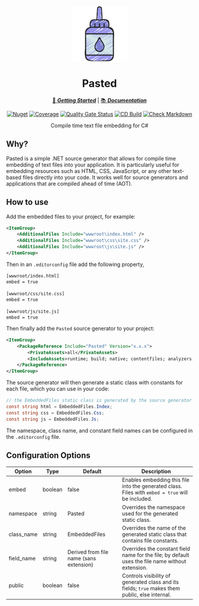 <!-- markdownlint-disable MD033 MD041 -->
<div align="center">

<img src="glue-icon.png" alt="Pasted" width="150px"/>

# Pasted

[:running: **_Getting Started_**](https://bmazzarol.github.io/Pasted/getting-started.html)
|
[:books: **_Documentation_**](https://bmazzarol.github.io/Pasted)

[![Nuget](https://img.shields.io/nuget/v/pasted)](https://www.nuget.org/packages/pasted/)
[![Coverage](https://sonarcloud.io/api/project_badges/measure?project=bmazzarol_Pasted&metric=coverage)](https://sonarcloud.io/summary/new_code?id=bmazzarol_Pasted)
[![Quality Gate Status](https://sonarcloud.io/api/project_badges/measure?project=bmazzarol_Pasted&metric=alert_status)](https://sonarcloud.io/summary/new_code?id=bmazzarol_Pasted)
[![CD Build](https://github.com/bmazzarol/Pasted/actions/workflows/cd-build.yml/badge.svg)](https://github.com/bmazzarol/Pasted/actions/workflows/cd-build.yml)
[![Check Markdown](https://github.com/bmazzarol/Pasted/actions/workflows/check-markdown.yml/badge.svg)](https://github.com/bmazzarol/Pasted/actions/workflows/check-markdown.yml)

Compile time text file embedding for C#

</div>
<!-- markdownlint-enable MD033 MD041 -->

## Why?

Pasted is a simple .NET source generator that allows for compile time embedding
of text files into your application. It is particularly useful for embedding
resources such as HTML, CSS, JavaScript, or any other text-based files directly
into your code. It works well for source generators and applications
that are compiled ahead of time (AOT).

## How to use

Add the embedded files to your project, for example:

```xml
<ItemGroup>
    <AdditionalFiles Include="wwwroot\index.html" />
    <AdditionalFiles Include="wwwroot\css\site.css" />
    <AdditionalFiles Include="wwwroot\js\site.js" />
</ItemGroup>
```

Then in an `.editorconfig` file add the following property,

```editorconfig
[wwwroot/index.html]
embed = true

[wwwroot/css/site.css]
embed = true

[wwwroot/js/site.js]
embed = true
```

Then finally add the `Pasted` source generator to your project:

```xml
<ItemGroup>
    <PackageReference Include="Pasted" Version="x.x.x">
        <PrivateAssets>all</PrivateAssets>
        <IncludeAssets>runtime; build; native; contentfiles; analyzers; buildtransitive</IncludeAssets>
    </PackageReference>
</ItemGroup>
```

The source generator will then generate a static class with constants for each
file, which you can use in your code:

```csharp
// the EmbeddedFiles static class is generated by the source generator
const string html = EmbeddedFiles.Index;
const string css = EmbeddedFiles.Css;
const string js = EmbeddedFiles.Js;
```

The namespace, class name, and constant field names can be configured in the
`.editorconfig` file.

## Configuration Options

<!-- markdownlint-disable MD013 -->
| Option         | Type    | Default                                 | Description                                                                                         |
|----------------|---------|-----------------------------------------|-----------------------------------------------------------------------------------------------------|
| embed          | boolean | false                                   | Enables embedding this file into the generated class. Files with `embed = true` will be included.   |
| namespace      | string  | Pasted                                  | Overrides the namespace used for the generated static class.                                        |
| class_name     | string  | EmbeddedFiles                           | Overrides the name of the generated static class that contains file constants.                      |
| field_name     | string  | Derived from file name (sans extension) | Overrides the constant field name for the file; by default uses the file name without extension.    |
| public         | boolean | false                                   | Controls visibility of generated class and its fields; `true` makes them public, else internal.     |
